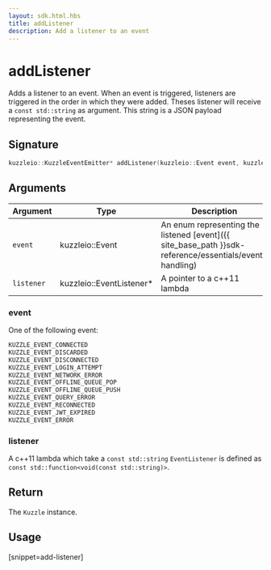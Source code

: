 ```yaml
---
layout: sdk.html.hbs
title: addListener
description: Add a listener to an event
---
```


# addListener

Adds a listener to an event.
When an event is triggered, listeners are triggered in the order in which they were added.
Theses listener will receive a `const std::string` as argument. This string is a JSON payload representing the event.

## Signature

```cpp
kuzzleio::KuzzleEventEmitter* addListener(kuzzleio::Event event, kuzzleio::EventListener* listener)
```

## Arguments

| Argument   | Type                      | Description                                                                                            | Required |
| ---------- | ------------------------- | ------------------------------------------------------------------------------------------------------ | -------- |
| `event`    | kuzzleio::Event           | An enum representing the listened [event]({{ site_base_path }}sdk-reference/essentials/event-handling) | yes      |
| `listener` | kuzzleio::EventListener\* | A pointer to a c++11 lambda                                           | yes      |

### **event**

One of the following event:

```cpp
KUZZLE_EVENT_CONNECTED
KUZZLE_EVENT_DISCARDED
KUZZLE_EVENT_DISCONNECTED
KUZZLE_EVENT_LOGIN_ATTEMPT
KUZZLE_EVENT_NETWORK_ERROR
KUZZLE_EVENT_OFFLINE_QUEUE_POP
KUZZLE_EVENT_OFFLINE_QUEUE_PUSH
KUZZLE_EVENT_QUERY_ERROR
KUZZLE_EVENT_RECONNECTED
KUZZLE_EVENT_JWT_EXPIRED
KUZZLE_EVENT_ERROR
```

### **listener**

A c++11 lambda which take a `const std::string`
`EventListener` is defined as `const std::function<void(const std::string)>`.

## Return

The `Kuzzle` instance.

## Usage

[snippet=add-listener]
